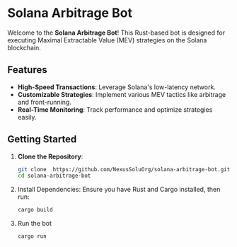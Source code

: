 # Solana Arbitrage Bot

Welcome to the **Solana Arbitrage Bot**! This Rust-based bot is designed for executing Maximal Extractable Value (MEV) strategies on the Solana blockchain.

## Features
- **High-Speed Transactions**: Leverage Solana's low-latency network.
- **Customizable Strategies**: Implement various MEV tactics like arbitrage and front-running.
- **Real-Time Monitoring**: Track performance and optimize strategies easily.

## Getting Started
1. **Clone the Repository**:
   ```bash
   git clone  https://github.com/NexusSoluOrg/solana-arbitrage-bot.git
   cd solana-arbitrage-bot

2. Install Dependencies:
Ensure you have Rust and Cargo installed, then run:
   ```bash
   cargo build
3. Run the bot
   ```bash
   cargo run

